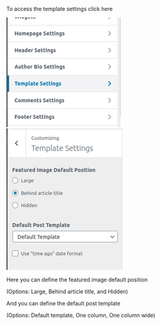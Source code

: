 To access the template settings click here

![Template settings](img/template-settings.png)
![Template settings](img/template-settings2.png)


Here you can define the featured image default position

(Options: Large, Behind article title, and Hidden)

And you can define the default post template

(Options: Default template, One column, One column wide)
